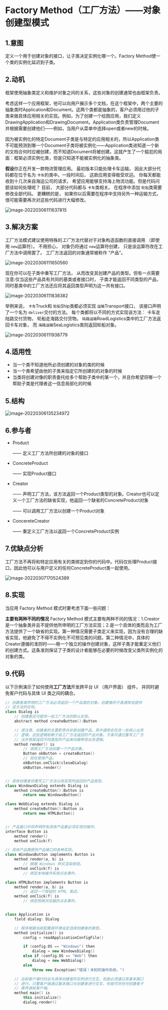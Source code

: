 #  Factory Method（工厂方法）——对象创建型模式

## 1.意图

定义一个用于创建对象的接口，让子类决定实例化哪一个。Factory Method使一个类的实例化延迟到子类。

## 2.动机

框架使用抽象类定义和维护对象之间的关系，这些对象的创建通常也由框架负责。

考虑这样一个应用框架，他可以向用户展示多个文档，在这个框架中，两个主要的抽象类时Application和Document。这两个类都是抽象的，客户必须用过他的子类来做具体应用相关的实现。例如，为了创建一个绘图应用，我们定义DrawingApplication和DrawingDocument。Application类负责管理Document并根据需要创建他们——例如，当用户从菜单中选择open或者new的时候。

因为被实例化的特定Document子类是与特定的应用相关的，所以Application类不可能预测到哪一个Document子类将被实例化——Application类进知道一个新的文档合何时应被创建，而不知道Document将被创建。这就产生了一个尴尬的局面：框架必须实例化类，但是只知道不能被实例化的抽象类。

**假设**你正在开发一款物流管理应用。 最初版本只能处理卡车运输， 因此大部分代码都在位于名为 `卡车`的类中。一段时间后， 这款应用变得极受欢迎。 你每天都能收到十几次来自海运公司的请求， 希望应用能够支持海上物流功能。但是代码问题该如何处理呢？ 目前， 大部分代码都与 `卡车`类相关。 在程序中添加 `轮船`类需要修改全部代码。 更糟糕的是， 如果你以后需要在程序中支持另外一种运输方式， 很可能需要再次对这些代码进行大幅修改。

![image-20220306111637815](Factory%20Method%EF%BC%88%E5%B7%A5%E5%8E%82%E6%96%B9%E6%B3%95%EF%BC%89%E2%80%94%E2%80%94%E5%AF%B9%E8%B1%A1%E5%88%9B%E5%BB%BA%E5%9E%8B%E6%A8%A1%E5%BC%8F.images/image-20220306111637815.png)

## 3.解决方案

工厂方法模式建议使用特殊的*工厂*方法代替对于对象构造函数的直接调用 （即使用 `new`运算符）。 不用担心， 对象仍将通过 `new`运算符创建， 只是该运算符改在工厂方法中调用罢了。 工厂方法返回的对象通常被称作 “产品”。

![image-20220306111650560](Factory%20Method%EF%BC%88%E5%B7%A5%E5%8E%82%E6%96%B9%E6%B3%95%EF%BC%89%E2%80%94%E2%80%94%E5%AF%B9%E8%B1%A1%E5%88%9B%E5%BB%BA%E5%9E%8B%E6%A8%A1%E5%BC%8F.images/image-20220306111650560.png)

 现在你可以在子类中重写工厂方法， 从而改变其创建产品的类型。但有一点需要注意:仅当这些产品具有共同的基类或者接口时， 子类才能返回不同类型的产品， 同时基类中的工厂方法还应将其返回类型声明为这一共有接口。

![image-20220306111838382](Factory%20Method%EF%BC%88%E5%B7%A5%E5%8E%82%E6%96%B9%E6%B3%95%EF%BC%89%E2%80%94%E2%80%94%E5%AF%B9%E8%B1%A1%E5%88%9B%E5%BB%BA%E5%9E%8B%E6%A8%A1%E5%BC%8F.images/image-20220306111838382.png)

举例来说，  `卡车`Truck和 `轮船`Ship类都必须实现 `运输`Transport接口， 该接口声明了一个名为 `deliver`交付的方法。 每个类都将以不同的方式实现该方法： 卡车走陆路交付货物， 轮船走海路交付货物。  `陆路运输`Road­Logistics类中的工厂方法返回卡车对象， 而 `海路运输`Sea­Logistics类则返回轮船对象。

![image-20220306111938779](Factory%20Method%EF%BC%88%E5%B7%A5%E5%8E%82%E6%96%B9%E6%B3%95%EF%BC%89%E2%80%94%E2%80%94%E5%AF%B9%E8%B1%A1%E5%88%9B%E5%BB%BA%E5%9E%8B%E6%A8%A1%E5%BC%8F.images/image-20220306111938779.png)

## 4.适用性

- 当一个类不知道他所必须创建的对象的类的时候
- 当一个类希望由他的子类来指定它所创建的的对象的时候
- 当类将创建对像的职责委托给多个帮助子类中的某一个，并且你希望将哪一个帮助子类是代理者这一信息局部化的时候

## 5.结构

![image-20220306135234972](Factory%20Method%EF%BC%88%E5%B7%A5%E5%8E%82%E6%96%B9%E6%B3%95%EF%BC%89%E2%80%94%E2%80%94%E5%AF%B9%E8%B1%A1%E5%88%9B%E5%BB%BA%E5%9E%8B%E6%A8%A1%E5%BC%8F.images/image-20220306135234972.png)

## 6.参与者

- Product

  —— 定义工厂方法所创建的对象的接口

- ConcreteProduct

  —— 实现Product接口

- Creator

  —— 声明工厂方法，该方法返回一个Product类型的对象。Creator也可以定义一个工厂方法的缺省实现，他返回一个缺省的ConcreteProduct对象

  —— 可以调用工厂方法以创建一个Product对象

- ConcereteCreator

  —— 重定义工厂方法以返回一个ConcreteProduct实例

## 7.优缺点分析

工厂方法不再将和特定应用有关的类绑定到你的代码中。代码仅处理Product接口，因此他可以与用户定义的任何ConcreteProduct类一起使用。

![image-20220307170524389](Factory%20Method%EF%BC%88%E5%B7%A5%E5%8E%82%E6%96%B9%E6%B3%95%EF%BC%89%E2%80%94%E2%80%94%E5%AF%B9%E8%B1%A1%E5%88%9B%E5%BB%BA%E5%9E%8B%E6%A8%A1%E5%BC%8F.images/image-20220307170524389.png)

## 8.实现

当应用 Factory Method 模式时要考虑下面一些问题：

**主要有两种不同的情况**   Factory Method 模式主要有两种不同的情况：1.Creator是一个抽象类并且不提供他所申明的工厂方法实现；2.是一个具体的类而且为工厂方法提供了一个缺省的实现。第一种情况需要子类定义来实现，因为没有合理的缺省实现，他避免了不得不实例化不可预见类的问题。第二种情况中，具体的Creator遵循的准则时——用一个独立的操作创建对象，这样子类才能重定义他们的创建方式。这条准则保证了子类的设计者能够在必要的时候改变父类所实例化的对象的类。

## 9.代码

以下示例演示了如何使用**工厂方法**开发跨平台 UI （用户界面） 组件， 并同时避免客户代码与具体 UI 类之间的耦合。

```c++
// 创建者类声明的工厂方法必须返回一个产品类的对象。创建者的子类通常会提供
// 该方法的实现。
class Dialog is
    // 创建者还可提供一些工厂方法的默认实现。
    abstract method createButton():Button

    // 请注意，创建者的主要职责并非是创建产品。其中通常会包含一些核心业务
    // 逻辑，这些逻辑依赖于由工厂方法返回的产品对象。子类可通过重写工厂方
    // 法并使其返回不同类型的产品来间接修改业务逻辑。
    method render() is
        // 调用工厂方法创建一个产品对象。
        Button okButton = createButton()
        // 现在使用产品。
        okButton.onClick(closeDialog)
        okButton.render()


// 具体创建者将重写工厂方法以改变其所返回的产品类型。
class WindowsDialog extends Dialog is
    method createButton():Button is
        return new WindowsButton()

class WebDialog extends Dialog is
    method createButton():Button is
        return new HTMLButton()


// 产品接口中将声明所有具体产品都必须实现的操作。
interface Button is
    method render()
    method onClick(f)

// 具体产品需提供产品接口的各种实现。
class WindowsButton implements Button is
    method render(a, b) is
        // 根据 Windows 样式渲染按钮。
    method onClick(f) is
        // 绑定本地操作系统点击事件。

class HTMLButton implements Button is
    method render(a, b) is
        // 返回一个按钮的 HTML 表述。
    method onClick(f) is
        // 绑定网络浏览器的点击事件。


class Application is
    field dialog: Dialog

    // 程序根据当前配置或环境设定选择创建者的类型。
    method initialize() is
        config = readApplicationConfigFile()

        if (config.OS == "Windows") then
            dialog = new WindowsDialog()
        else if (config.OS == "Web") then
            dialog = new WebDialog()
        else
            throw new Exception("错误！未知的操作系统。")

    // 当前客户端代码会与具体创建者的实例进行交互，但是必须通过其基本接口
    // 进行。只要客户端通过基本接口与创建者进行交互，你就可将任何创建者子
    // 类传递给客户端。
    method main() is
        this.initialize()
        dialog.render()
```

